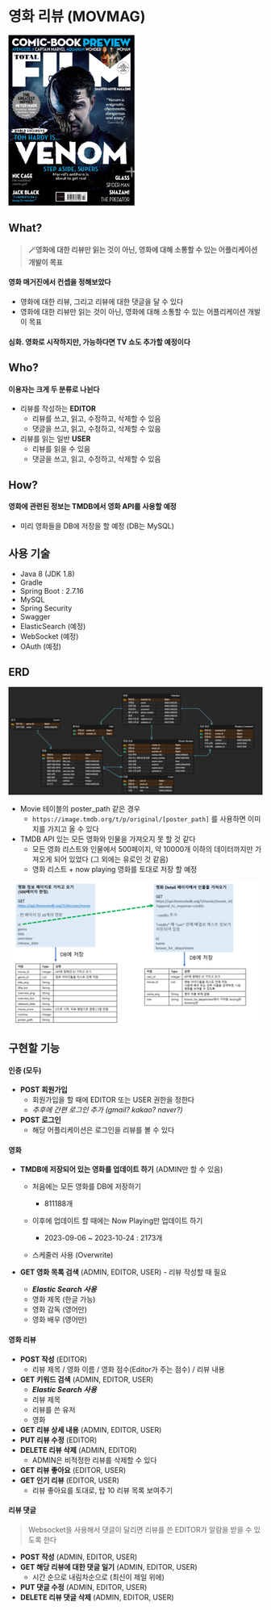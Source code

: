 # 영화 리뷰 (MOVMAG)

<img src="README.assets/DlWnWaUX4AAd8rQ.jpg" alt="DlWnWaUX4AAd8rQ" style="zoom:33%;" />



## What?

> #### 🪄영화에 대한 리뷰만 읽는 것이 아닌, 영화에 대해 소통할 수 있는 어플리케이션 개발이 목표



#### 영화 매거진에서 컨셉을 정해보았다

- 영화에 대한 리뷰, 그리고 리뷰에 대한 댓글을 달 수 있다
- 영화에 대한 리뷰만 읽는 것이 아닌, 영화에 대해 소통할 수 있는 어플리케이션 개발이 목표



#### 심화. 영화로 시작하지만, 가능하다면 TV 쇼도 추가할 예정이다



## Who?

#### 이용자는 크게 두 분류로 나뉜다

- 리뷰를 작성하는 **EDITOR**
  - 리뷰를 쓰고, 읽고, 수정하고, 삭제할 수 있음
  - 댓글을 쓰고, 읽고, 수정하고, 삭제할 수 있음
- 리뷰를 읽는 일반 **USER**
  - 리뷰를 읽을 수 있음
  - 댓글을 쓰고, 읽고, 수정하고, 삭제할 수 있음





## How?

#### 영화에 관련된 정보는 TMDB에서 영화 API를 사용할 예정

- 미리 영화들을 DB에 저장을 할 예정 (DB는 MySQL)





## 사용 기술

- Java 8 (JDK 1.8)
- Gradle
- Spring Boot : 2.7.16
- MySQL
- Spring Security
- Swagger
- ElasticSearch (예정)
- WebSocket (예정)
- OAuth (예정)





## ERD

![image-20231020113034016](README.assets/image-20231020113034016.png)

- Movie 테이블의 poster_path 같은 경우
  - `https://image.tmdb.org/t/p/original/[poster_path]` 를 사용하면 이미지를 가지고 올 수 있다
- TMDB API 있는 모든 영화와 인물을 가져오지 못 할 것 같다
  - 모든 영화 리스트와 인물에서 500페이지, 약 10000개 이하의 데이터까지만 가져오게 되어 있었다 (그 외에는 유로인 것 같음)
  - 영화 리스트 + now playing 영화를 토대로 저장 할 예정




![image-20231020112638525](README.assets/image-20231020112638525.png)






## 구현할 기능



#### 인증 (모두)

- **POST 회원가입**
  - 회원가입을 할 때에 EDITOR 또는 USER 권한을 정한다
  - *추후에 간편 로그인 추가 (gmail? kakao? naver?)* 
- **POST 로그인**
  - 해당 어플리케이션은 로그인을 리뷰를 볼 수 있다



#### 영화

- **TMDB에 저장되어 있는 영화를 업데이트 하기** (ADMIN만 할 수 있음)
  - 처음에는 모든 영화를 DB에 저장하기
    - 811188개
  
  - 이후에 업데이트 할 때에는 Now Playing만 업데이트 하기
    - 2023-09-06 ~ 2023-10-24 : 2173개
  
  - 스케줄러 사용 (Overwrite)
  
- **GET 영화 목록 검색** (ADMIN, EDITOR, USER) - 리뷰 작성할 때 필요
  - ***Elastic Search 사용***
  - 영화 제목 (한글 가능)
  - 영화 감독 (영어만)
  - 영화 배우 (영어만)



#### 영화 리뷰

- **POST 작성** (EDITOR)
  - 리뷰 제목 / 영화 이름 / 영화 점수(Editor가 주는 점수) / 리뷰 내용
- **GET 키워드 검색** (ADMIN, EDITOR, USER)
  - ***Elastic Search 사용***
  - 리뷰 제목
  - 리뷰를 쓴 유저
  - 영화
- **GET 리뷰 상세 내용** (ADMIN, EDITOR, USER)
- **PUT 리뷰 수정** (EDITOR)
- **DELETE 리뷰 삭제** (ADMIN, EDITOR)
  - ADMIN은 비적정한 리뷰를 삭제할 수 있다
- **GET 리뷰 좋아요** (EDITOR, USER)
- **GET 인기 리뷰** (EDITOR, USER)
  - 리뷰 좋아요를 토대로, 탑 10 리뷰 목록 보여주기



#### 리뷰 댓글

> Websocket을 사용해서 댓글이 달리면 리뷰를 쓴 EDITOR가 알람을 받을 수 있도록 한다

- **POST 작성** (ADMIN, EDITOR, USER)
- **GET 해당 리뷰에 대한 댓글 일기** (ADMIN, EDITOR, USER)
  - 시간 순으로 내림차순으로 (최신이 제일 위에)
- **PUT 댓글 수정** (ADMIN, EDITOR, USER)
- **DELETE 리뷰 댓글 삭제** (ADMIN, EDITOR, USER)
